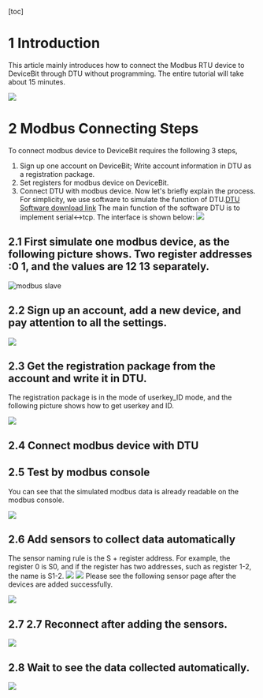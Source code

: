 [toc]
#  1 Introduction

This article mainly introduces how to connect the Modbus RTU device to DeviceBit through DTU without programming. The entire tutorial will take about 15 minutes.


![](http://doc-resources.lewei50.com/lewei50/img/DTU-lewei50-20170707-10.png)






# 2 Modbus Connecting Steps

To connect modbus device to DeviceBit requires the following 3 steps,
1. Sign up one account on DeviceBit; Write account information in DTU as a registration package.
2. Set registers for modbus device on DeviceBit.
3. Connect DTU with modbus device.
Now let's briefly explain the process. For simplicity, we use software to simulate the function of DTU.[DTU Software download link](https://cdn.lewei50.com/downloads/LeweiTcp.zip) 
The main function of the software DTU is to implement serial<->tcp. The interface is shown below:
![](http://doc-resources.lewei50.com/lewei50/img/qs20180926-1.jpg)
## 2.1 First simulate one modbus device, as the following picture shows. Two register addresses :0 1, and the values are 12 13 separately.


![modbus slave](http://doc-resources.lewei50.com/lewei50/img/DTU-lewei50-20170707-1.jpg)


## 2.2 Sign up an account, add a new device, and pay attention to all the settings.

![](http://doc-resources.lewei50.com/lewei50/img/qs20180926-2.jpg)

## 2.3 Get the registration package from the account and write it in DTU.
The registration package is in the mode of userkey_ID mode, and the following picture shows how to get userkey and ID.

![](http://doc-resources.lewei50.com/lewei50/img/qs20180926-3.jpg)


## 2.4 Connect modbus device with DTU


## 2.5 Test by modbus console
You can see that the simulated modbus data is already readable on the modbus console.

![](http://doc-resources.lewei50.com/lewei50/img/qs20180926-4.jpg)


## 2.6 Add sensors to collect data automatically

The sensor naming rule is the S + register address. For example, the register 0 is S0, and if the register has two addresses, such as register 1-2, the name is S1-2.
![](http://doc-resources.lewei50.com/lewei50/img/qs20180926-5.jpg)
![](http://doc-resources.lewei50.com/lewei50/img/qs20180926-6.jpg)
Please see the following sensor page after the devices are added successfully.

![](http://doc-resources.lewei50.com/lewei50/img/qs20180926-7.jpg)

## 2.7 2.7 Reconnect after adding the sensors.

![](http://doc-resources.lewei50.com/lewei50/img/qs20180926-8.jpg)

## 2.8 Wait to see the data collected automatically.

![](http://doc-resources.lewei50.com/lewei50/img/qs20180926-9.jpg)






